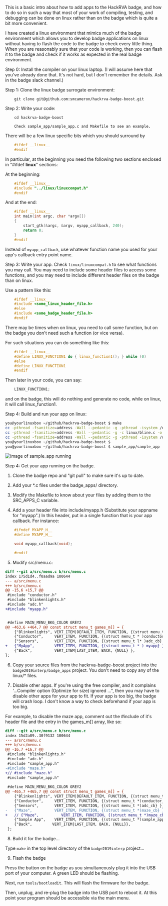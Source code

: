 
This is a basic intro about how to add apps to the HackRVA badge, and how
to do so in such a way that most of your work of compiling, testing, and
debugging can be done on linux rather than on the badge which is quite a
bit more convenient.

I have created a linux environment
that mimics much of the badge environment which allows you to develop badge
applications on linux without having to flash the code to the badge to check
every little thing. When you are reasonably sure that your code is working,
then you can flash it to the badge and check if it works as expected in the
real badge environment.

Step 0: Install the compiler on your linux laptop. (I will assume here
that you've already done that.  It's not hard, but I don't remember the
details. Ask in the badge slack channel.)

Step 1: Clone the linux badge surrogate environment:

```
	git clone git@github.com:smcameron/hackrva-badge-boost.git
```

Step 2: Write your code:

```
	cd hackrva-badge-boost

	Check sample_app/sample_app.c and Makefile to see an example.
```

There will be a few linux specific bits which you should surround by

```c
	#ifdef __linux__
	#endif
```

In particular, at the beginning you need the following two sections
enclosed in "#ifdef __linux__" sections:

At the beginning:

```c
	#ifdef __linux__
	#include "../linux/linuxcompat.h"
	#endif
```

And at the end:

```c
	#ifdef __linux__
	int main(int argc, char *argv[])
	{
		start_gtk(&argc, &argv, myapp_callback, 240);
		return 0;
	}
	#endif
```

Instead of `myapp_callback`, use whatever function name you used
for your app's callback entry point name.

Step 3: Write your app.  Check `linux/linuxcompat.h` to see what functions
you may call.  You may need to include some header files to access some
functions, and you may need to include different header files on the badge
than on linux.

Use a pattern like this:

```c
	#ifdef __linux__
	#include <some_linux_header_file.h>
	#else
	#include <some_badge_header_file.h>
	#endif
```

There may be times when on linux, you need to call some function,
but on the badge you don't need such a function (or vice versa).

For such situations you can do something like this:

```c
	#ifdef __linux__
	#define LINUX_FUNCTION1 do { linux_function1(); } while (0)
	#else
	#define LINUX_FUNCTION1
	#endif
```

Then later in your code, you can say:

```c
	LINUX_FUNCTION1;
```

and on the badge, this will do nothing and generate no code, while on
linux, it will call linux_function1.


Step 4: Build and run your app on linux:

```bash
you@yourlinuxbox ~/github/hackrva-badge-boost $ make
cc -pthread -fsanitize=address -Wall --pedantic -g -pthread -isystem /usr/include/gtk-2.0 -isystem /usr/lib/x86_64-linux-gnu/gtk-2.0/include -isystem /usr/include/atk-1.0 -isystem /usr/include/cairo -isystem /usr/include/gdk-pixbuf-2.0 -isystem /usr/include/pango-1.0 -isystem /usr/include/gio-unix-2.0/ -isystem /usr/include/freetype2 -isystem /usr/include/glib-2.0 -isystem /usr/lib/x86_64-linux-gnu/glib-2.0/include -isystem /usr/include/pixman-1 -isystem /usr/include/libpng12 -isystem /usr/include/harfbuzz   -c -I linux linux/linuxcompat.c -o linux/linuxcompat.o
cc -pthread -fsanitize=address -Wall --pedantic -g -c linux/bline.c -o linux/bline.o
cc -pthread -fsanitize=address -Wall --pedantic -g -pthread -isystem /usr/include/gtk-2.0 -isystem /usr/lib/x86_64-linux-gnu/gtk-2.0/include -isystem /usr/include/atk-1.0 -isystem /usr/include/cairo -isystem /usr/include/gdk-pixbuf-2.0 -isystem /usr/include/pango-1.0 -isystem /usr/include/gio-unix-2.0/ -isystem /usr/include/freetype2 -isystem /usr/include/glib-2.0 -isystem /usr/lib/x86_64-linux-gnu/glib-2.0/include -isystem /usr/include/pixman-1 -isystem /usr/include/libpng12 -isystem /usr/include/harfbuzz   linux/linuxcompat.o linux/bline.o -o sample_app/sample_app sample_app/sample_app.c -lgtk-x11-2.0 -lgdk-x11-2.0 -latk-1.0 -lgio-2.0 -lpangoft2-1.0 -lpangocairo-1.0 -lgdk_pixbuf-2.0 -lcairo -lpango-1.0 -lfontconfig -lgobject-2.0 -lglib-2.0 -lfreetype   -pthread -lgthread-2.0 -lglib-2.0
you@yourlinuxbox ~/github/hackrva-badge-boost $
you@yourlinuxbox ~/github/hackrva-badge-boost $ sample_app/sample_app
````

![image of sample_app running](https://raw.githubusercontent.com/smcameron/hackrva-badge-boost/master/badgeboost.jpg)

Step 4:  Get your app running on the badge.

1. Clone the badge repo and "git pull" to make sure it's up to date.

2. Add your \*.c files under the badge_apps/ directory.

3. Modify the Makefile to know about your files by adding them
   to the SRC_APPS_C variable.

4. Add a your header file into include/myapp.h (Substitute your appname for "myapp".)
In this header, put in a single function that is your app callback.  For instance:

```c
	#ifndef MYAPP_H__
	#define MYAPP_H__

	void myapp_callback(void);

	#endif
```

5. Modify src/menu.c:

```diff
diff --git a/src/menu.c b/src/menu.c
index 175d1d4..f0aad9a 100644
--- a/src/menu.c
+++ b/src/menu.c
@@ -15,6 +15,7 @@
 #include "conductor.h"
 #include "blinkenlights.h"
 #include "adc.h"
+#include "myapp.h"


 #define MAIN_MENU_BKG_COLOR GREY2
@@ -463,6 +464,7 @@ const struct menu_t games_m[] = {
    {"Blinkenlights", VERT_ITEM|DEFAULT_ITEM, FUNCTION, {(struct menu_t *)blinkenlights_cb}}, // Set other badges LED
    {"Conductor",     VERT_ITEM, FUNCTION, {(struct menu_t * )conductor_cb}}, // Tell other badges to play notes
    {"Sensors",       VERT_ITEM, FUNCTION, {(struct menu_t l* )adc_cb} },
+   {"MyApp",         VERT_ITEM, FUNCTION, {(struct menu_t * ) myapp} },
    {"Back",          VERT_ITEM|LAST_ITEM, BACK, {NULL} },
};
```

6. Copy your source files from the hackrva-badge-boost project into the `badge2019interp/badge_apps` project.
You don't need to copy any of the linux/\* files.

7. Disable other apps.  If you're using the free compiler, and it complains
'...Compiler option (Optimize for size) ignored ...", then you may have to disable
other apps for your app to fit. If your app is too big, the badge will crash loop.
I don't know a way to check beforehand if your app is too big.

For example, to disable the maze app, comment out the #include of it's header file
and the entry in the games_m[] array, like so:

```diff
diff --git a/src/menu.c b/src/menu.c
index 15d2a89..30f9132 100644
--- a/src/menu.c
+++ b/src/menu.c
@@ -16,7 +16,7 @@
 #include "blinkenlights.h"
 #include "adc.h"
 #include "sample_app.h"
-#include "maze.h"
+// #include "maze.h"
 #include "sample_app.h"
 
 #define MAIN_MENU_BKG_COLOR GREY2
@@ -465,7 +465,7 @@ const struct menu_t games_m[] = {
    {"Blinkenlights", VERT_ITEM|DEFAULT_ITEM, FUNCTION, {(struct menu_t *)blinkenlights_cb}}, // Set other badges LED
    {"Conductor",     VERT_ITEM, FUNCTION, {(struct menu_t *)conductor_cb}}, // Tell other badges to play notes
    {"Sensors",       VERT_ITEM, FUNCTION, {(struct menu_t *)adc_cb} },
-   {"Maze",          VERT_ITEM, FUNCTION, {(struct menu_t *)maze_cb} },
+   // {"Maze",          VERT_ITEM, FUNCTION, {(struct menu_t *)maze_cb} },
    {"Sample App",    VERT_ITEM, FUNCTION, {(struct menu_t *)sample_app_cb} },
    {"Back",         VERT_ITEM|LAST_ITEM, BACK, {NULL}},
 };
```

8. Build it for the badge...

Type `make` in the top level directory of the `badge2019interp` project...

9. Flash the badge

Press the button on the badge as you simultaneously plug it into the USB port
of your computer.  A green LED should be flashing.

Next, run `tools/bootloadit`. This will flash the firmware for the badge.

Then, unplug, and re-plug the badge into the USB port to reboot it.
At this point your program should be accessible via the main menu.

